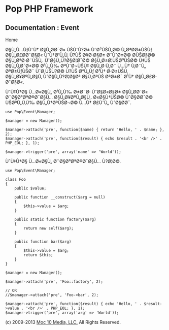 Pop PHP Framework
=================

Documentation : Event
---------------------

Home

Ø§Ù„Ù…ÙƒÙˆÙ† Ø§Ù„Ø­Ø¯Ø« ÙŠÙˆÙ?Ø± ÙˆØ³ÙŠÙ„Ø© Ù„ØªØ­Ø±ÙŠÙƒ Ø§Ù„Ø£Ø­Ø¯Ø§Ø«
ÙˆÙ†Ø¹Ù„Ù‚ Ù?ÙŠ Ø¥Ø·Ø§Ø± Ø¯ÙˆØ±Ø© Ø­ÙŠØ§Ø© Ø§Ù„ØªØ·Ø¨ÙŠÙ‚.
ÙˆØ§Ù„Ù?Ø§Ø¦Ø¯Ø© Ø§Ù„Ø±Ø¦ÙŠØ³ÙŠØ© Ù‡ÙŠ Ø§Ù„Ù‚Ø¯Ø±Ø© Ø¹Ù„Ù‰ ØªÙˆØ¬ÙŠÙ‡
Ø§Ù„Ø·Ù„Ø¨ Ù…Ù† Ù‚Ø¨Ù„ ØªØ±ÙƒÙŠØ¨ ÙˆØ¸ÙŠÙ?Ø© Ù?ÙŠ Ø°Ù„Ùƒ Ø¹Ù† Ø·Ø±ÙŠÙ‚
Ø§Ù„Ø¥ØºÙ„Ø§Ù‚ ÙˆØ§Ù„Ù?Ø¦Ø§Øª Ø§Ù„ØªÙŠ ØªØ±Ø¯ Ø¹Ù† Ø§Ù„Ø£Ø­Ø¯Ø§Ø«.

ÙˆÙ‡Ù†Ø§ Ù…Ø«Ø§Ù„ Ø¹Ù„Ù‰ Ø±Ø¨Ø· ÙˆØ§Ø«Ø§Ø± Ø§Ù„Ø­Ø¯Ø« Ø¨Ø§Ø³ØªØ®Ø¯Ø§Ù…
Ø§Ù„Ø¥ØºÙ„Ø§Ù‚. Ø«Ø§Ù†ÙŠØ© ÙˆØ§Ø­Ø¯Ø© ÙŠØªÙ„Ù‚Ù‰ Ø§Ù„Ù†ØªÙŠØ¬Ø© Ù…Ù†
Ø£ÙˆÙ„ ÙˆØ§Ø­Ø¯.

    use Pop\Event\Manager;

    $manager = new Manager();

    $manager->attach('pre', function($name) { return 'Hello, ' . $name; }, 2);
    $manager->attach('pre', function($result) { echo $result . '<br />' . PHP_EOL; }, 1);

    $manager->trigger('pre', array('name' => 'World'));

ÙˆÙ‡Ù†Ø§ Ù…Ø«Ø§Ù„ Ø¨Ø§Ø³ØªØ®Ø¯Ø§Ù… Ù?Ø¦Ø©.

    use Pop\Event\Manager;

    class Foo
    {
        public $value;

        public function __construct($arg = null)
        {
            $this->value = $arg;
        }

        public static function factory($arg)
        {
            return new self($arg);
        }

        public function bar($arg)
        {
            $this->value = $arg;
            return $this;
        }
    }

    $manager = new Manager();

    $manager->attach('pre', 'Foo::factory', 2);

    // OR
    //$manager->attach('pre', 'Foo->bar', 2);

    $manager->attach('pre', function($result) { echo 'Hello, ' . $result->value . '<br />' . PHP_EOL; }, 1);
    $manager->trigger('pre', array('arg' => 'World'));

\(c) 2009-2013 [Moc 10 Media, LLC.](http://www.moc10media.com) All
Rights Reserved.

